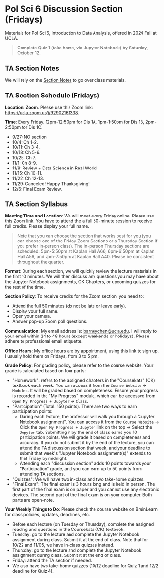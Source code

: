 # Pol Sci 6 Discussion Section (Fridays)
Materials for Pol Sci 6, Introduction to Data Analysis, offered in 2024 Fall at UCLA.

> Complete Quiz 1 (take home, via Jupyter Notebook) by Saturday, October 12. 

## TA Section Notes
We will rely on the [Section Notes](https://htmlpreview.github.io/?https://github.com/haotianchen/ps6/blob/main/notes.html) to go over class materials. 

## TA Section Schedule (Fridays)
**Location**: **Zoom**. Please use this Zoom link: https://ucla.zoom.us/j/92902161338.

**Time**: Every Friday. 12pm-12:50pm for Dis 1A, 1pm-1:50pm for Dis 1B, 2pm-2:50pm for Dis 1C. <br />
+ 9/27: NO section. 
+ 10/4: Ch 1-2.
+ 10/11: Ch 3-4.
+ 10/18: Ch 5-6.
+ 10/25: Ch 7.
+ 11/1: Ch 8-9.
+ 11/8: Review + Data Science in Real World
+ 11/15: Ch 10-11.
+ 11/22: Ch 12-13.
+ 11/29: Canceled! Happy Thanksgiving!
+ 12/6: Final Exam Review. 

## TA Section Syllabus
**Meeting Time and Location**: We will meet every Friday online. Please use this Zoom [link](https://ucla.zoom.us/j/92902161338). You have to attend the a full 50-minute session to receive full credits. Please display your full name. 

> Note that you can choose the section that works best for you (you can choose one of the Friday Zoom Sections or a Thursday Section if you prefer in-person class). The in-person Thursday sections are scheduled: 5pm-5:50pm at Kaplan Hall A66, 6pm-6:50pm at Kaplan Hall A56, and 7pm-7:50pm at Kaplan Hall A40. Please be consistent throughout the quarter. 

**Format**: During each section, we will quickly review the lecture materials in the first 10 minutes. We will then discuss any questions you may have about the Jupyter Notebook assignments, CK Chapters, or upcoming quizzes for the rest of the time. 

**Section Policy**: To receive credits for the Zoom section, you need to:
+ Attend the full 50 minutes (do not be late or leave early).
+ Display your full name.
+ Open your camera.
+ Answer pop-up Zoom poll questions.   

**Communication**: My email address is: barneychen@ucla.edu. I will reply to your email within 24 to 48 hours (except weekends or holidays). Please adhere to professional email etiquette. 

**Office Hours**: My office hours are by appointment, using this [link](https://calendly.com/barneych/ps6) to sign up. I usually hold them on Fridays, from 3 to 5 pm. 

**Grade Policy**: For grading policy, please refer to the course website. Your grade is calculated based on four parts: 
+ "Homework": refers to the assigned chapters in the "Coursekata" (CK) textbook each week. You can access it from the `Course Website` -> `Modules`. It will be graded based on completeness. Ensure your progress is recorded in the "My Progress" module, which can be accessed from `Open My Progress + Jupyter` -> `Class`. 
+ "Participation" (Total: 150 points). There are two ways to earn participation points:
  - During each lecture, the professor will walk you through a "Jupyter Notebook assignment". You can access it from the `Course Website` -> Click the `Open My Progress + Jupyter` link on the top -> Select the `Jupyter` tab. Submitting it by the end of class earns you 10 participation points. We will grade it based on completeness and accuracy. If you do not submit it by the end of the lecture, you can attend the TA discussion section that week, and your deadline to submit that week's "Jupyter Notebook assignment(s)" extends to that Friday by midnight. 
  - Attending each "discussion section" adds 10 points towards your "Participation" grade, and you can earn up to 50 points from attending TA sections.
+ "Quizzes": We will have two in-class and two take-home quizzes. 
+ "Final Exam": The final exam is 3 hours long and is held in person. The first part of the final exam is on paper and you cannot use any electronic devices. The second part of the final exam is on your computer. Both parts are open-note.

**Your Weekly Things to Do**: Please check the course website on BruinLearn for class policies, updates, deadlines, etc.
+ Before each lecture (on Tuesday or Thursday), complete the assigned reading and questions in the Coursekata (CK) textbook.   
+ Tuesday: go to the lecture and complete the Jupyter Notebook assignment during class. Submit it at the end of class. Note that for 10/22 and 11/05, we have in-class quizzes instead.
+ Thursday: go to the lecture and complete the Jupyter Notebook assignment during class. Submit it at the end of class.
+ Friday: attend the TA section if needed.
+ We also have two take-home quizzes (10/12 deadline for Quiz 1 and 12/2 deadline for Quiz 4).  

